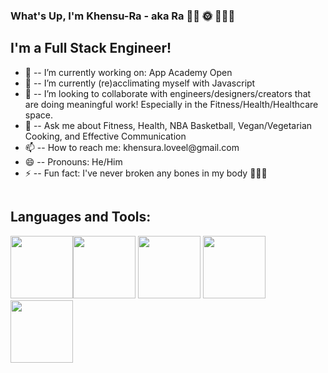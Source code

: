 ### What's Up, I'm Khensu-Ra - aka Ra 🤙🏾 🌞 👨🏾‍💻 

## I'm a Full Stack Engineer!

<ul>
  <li> 🔭 -- I’m currently working on: App Academy Open </li>
  <li> 🌱 -- I’m currently (re)acclimating myself with Javascript</li>
  <li> 👯  -- I’m looking to collaborate with engineers/designers/creators that are doing meaningful work! Especially in the Fitness/Health/Healthcare space. </li>
  <li> 💬  -- Ask me about Fitness, Health, NBA Basketball, Vegan/Vegetarian Cooking, and Effective Communication </li>
  <li> 📫  -- How to reach me: khensura.loveel@gmail.com </li>
  <li> 😄 -- Pronouns: He/Him </li>
  <li> ⚡ -- Fun fact: I've never broken any bones in my body 🤷🏾‍♂️ </li>
</ul>

```html
```
## Languages and Tools:
 <img src="https://cdn.jsdelivr.net/npm/programming-languages-logos/src/javascript/javascript.png" height="100"><img src="https://cdn.jsdelivr.net/npm/programming-languages-logos/src/html/html.png" height="100">
  <img src="https://cdn.jsdelivr.net/npm/programming-languages-logos/src/python/python.png" height="100"> 
  <img src="https://cdn.jsdelivr.net/npm/programming-languages-logos/src/swift/swift.png" height="100">
  <img src="https://cdn.jsdelivr.net/npm/programming-languages-logos/src/css/css.png" height="100">
